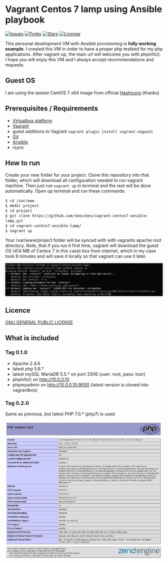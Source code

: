 Vagrant Centos 7 lamp using Ansible playbook
=========================================

[![Issues](https://img.shields.io/github/issues/skecskes/vagrant-centos7-ansible-lamp.svg?style=plastic)](https://github.com/skecskes/vagrant-centos7-ansible-lamp/issues) 
[![Forks](https://img.shields.io/github/forks/skecskes/vagrant-centos7-ansible-lamp.svg?style=plastic)](https://github.com/skecskes/vagrant-centos7-ansible-lamp/network) 
[![Stars](https://img.shields.io/github/stars/skecskes/vagrant-centos7-ansible-lamp.svg?style=plastic)](https://github.com/skecskes/vagrant-centos7-ansible-lamp/stargazers) 
[![License](https://img.shields.io/badge/license-GPLv2-blue.svg?style=plastic)](LICENSE)


This personal development VM with Ansible provisioning is **fully working example**. I created this VM in order to 
have a proper php testbed for my php applications. After vagrant up, the main url will welcome you with phpinfo(). 
I hope you will enjoy this VM and I always accept recommendations and requests.

## Guest OS

I am using the lastest CentOS 7 x64 image from official [Hashicorp](https://atlas.hashicorp.com/centos/7) (thanks)

## Prerequisites / Requirements

- [Virtualbox platform](https://www.virtualbox.org/wiki/Downloads)
- [Vagrant](https://docs.vagrantup.com/v2/installation/)
- guest additions to Vagrant `vagrant plugin install vagrant-vbguest`
- [Git](https://git-scm.com/)
- [Ansible](http://docs.ansible.com/ansible/intro_installation.html)
- rsync

## How to run

Create your new folder for your project. Clone this repository into that folder, which will download all configuration
needed to run vagrant machine. Then just run `vagrant up` in terminal and the rest will be done automatically. Open up 
terminal and run these commands:

	$ cd /var/www
	$ mkdir project
	$ cd project
	$ git clone https://github.com/skecskes/vagrant-centos7-ansible-lamp.git
	$ cd vagrant-centos7-ansible-lamp/
	$ vagrant up

Your /var/www/project folder will be synced with with vagrants apache root directory. 
Note, that if you run it first time, vagrant will download the guest OS (414 MB of Centos 7 in this case) box 
from internet, which in my case took 8 minutes and will save it locally so that vagrant can use it later.

![installation](installation.png)

## Licence

[GNU GENERAL PUBLIC LICENSE](https://github.com/skecskes/vagrant-centos7-ansible-lamp/blob/master/LICENSE)

## What is included

### Tag 0.1.0

- Apache 2.4.6
- latest php 5.6.*
- latest mySQL MariaDB 5.5.* on port 3306 (user: root, pass: toor)
- phpinfo() on http://10.0.0.10
- phpmyadmin on http://10.0.0.10:9000 (latest version is cloned into vagrantbox)


### Tag 0.2.0

Same as previous, but latest PHP 7.0.* (php7) is used

![php7](ansible/roles/php70/php7.png)    
